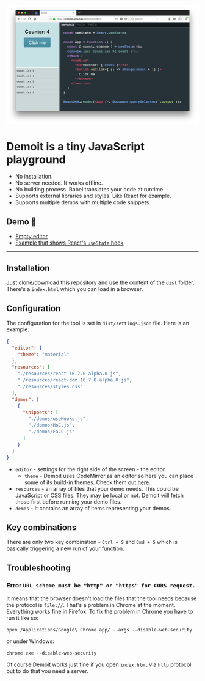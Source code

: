![demoit](./demoit.png)

# **Demoit** is a tiny JavaScript playground

* No installation.
* No server needed. It works offline.
* No building process. Babel translates your code at runtime.
* Supports external libraries and styles. Like React for example.
* Supports multiple demos with multiple code snippets.

## Demo :rocket:

* [Empty editor](https://krasimir.github.io/demoit/dist/#0,1)
* [Example that shows React's `useState` hook]((https://krasimir.github.io/demoit/dist/#0,0))

---

## Installation

Just clone/download this repository and use the content of the `dist` folder. There's a `index.html` which you can load in a browser.

## Configuration

The configuration for the tool is set in `dist/settings.json` file. Here is an example:

```json
{
  "editor": {
    "theme": "material"
  },
  "resources": [
    "./resources/react-16.7.0-alpha.0.js",
    "./resources/react-dom.16.7.0-alpha.0.js",
    "./resources/styles.css"
  ],
  "demos": [
    {
      "snippets": [
        "./demos/useHooks.js",
        "./demos/HoC.js",
        "./demos/FaCC.js"
      ]
    }
  ]
}
```

* `editor` - settings for the right side of the screen - the editor.
  * `theme` - Demoit uses CodeMirror as an editor so here you can place some of its build-in themes. Check them out [here](https://codemirror.net/demo/theme.html).
* `resources` - an array of files that your demo needs. This could be JavaScript or CSS files. They may be local or not. Demoit will fetch those first before running your demo files.
* `demos` - It contains an array of items representing your demos.

## Key combinations

There are only two key combination - `Ctrl + S` and `Cmd + S` which is basically triggering a new run of your function.

## Troubleshooting

### Error `URL scheme must be "http" or "https" for CORS request.`

It means that the browser doesn't load the files that the tool needs because the protocol is `file://`. That's a problem in Chrome at the moment. Everything works fine in Firefox. To fix the problem in Chrome you have to run it like so:

```
open /Applications/Google\ Chrome.app/ --args --disable-web-security
```
or under Windows:
```
chrome.exe --disable-web-security
```

Of course Demoit works just fine if you open `index.html` via `http` protocol but to do that you need a server.
